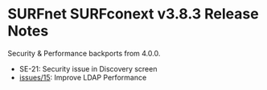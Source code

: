 # SURFnet SURFconext v3.8.3 Release Notes #

Security & Performance backports from 4.0.0.

* SE-21: Security issue in Discovery screen
* [issues/15](https://github.com/OpenConext/OpenConext-engineblock/issues/15): Improve LDAP Performance
